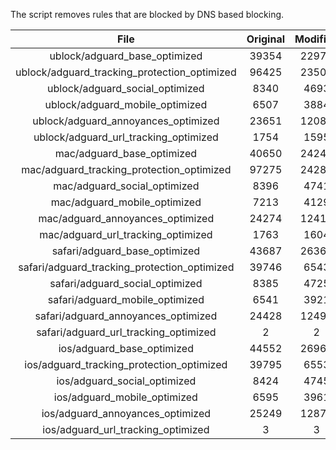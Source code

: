 The script removes rules that are blocked by DNS based blocking.


| File | Original | Modified |
|:----:|:-----:|:-----:|
| ublock/adguard_base_optimized | 39354 | 22971 |
| ublock/adguard_tracking_protection_optimized | 96425 | 23509 |
| ublock/adguard_social_optimized | 8340 | 4693 |
| ublock/adguard_mobile_optimized | 6507 | 3884 |
| ublock/adguard_annoyances_optimized | 23651 | 12086 |
| ublock/adguard_url_tracking_optimized | 1754 | 1595 |
| mac/adguard_base_optimized | 40650 | 24240 |
| mac/adguard_tracking_protection_optimized | 97275 | 24287 |
| mac/adguard_social_optimized | 8396 | 4741 |
| mac/adguard_mobile_optimized | 7213 | 4129 |
| mac/adguard_annoyances_optimized | 24274 | 12418 |
| mac/adguard_url_tracking_optimized | 1763 | 1604 |
| safari/adguard_base_optimized | 43687 | 26361 |
| safari/adguard_tracking_protection_optimized | 39746 | 6543 |
| safari/adguard_social_optimized | 8385 | 4725 |
| safari/adguard_mobile_optimized | 6541 | 3921 |
| safari/adguard_annoyances_optimized | 24428 | 12497 |
| safari/adguard_url_tracking_optimized | 2 | 2 |
| ios/adguard_base_optimized | 44552 | 26960 |
| ios/adguard_tracking_protection_optimized | 39795 | 6553 |
| ios/adguard_social_optimized | 8424 | 4745 |
| ios/adguard_mobile_optimized | 6595 | 3961 |
| ios/adguard_annoyances_optimized | 25249 | 12878 |
| ios/adguard_url_tracking_optimized | 3 | 3 |